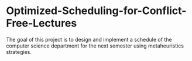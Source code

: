 # Optimized-Scheduling-for-Conflict-Free-Lectures
The goal of this project is to design and implement a schedule of the computer science department for the next semester using metaheuristics strategies.
